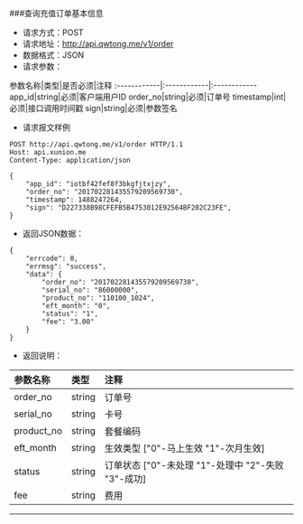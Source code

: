 ###查询充值订单基本信息
* 请求方式：POST
* 请求地址：http://api.qwtong.me/v1/order
* 数据格式：JSON
* 请求参数：

参数名称|类型|是否必须|注释
:------------|:------------|:------------
app_id|string|必须|客户端用户ID
order_no|string|必须|订单号
timestamp|int|必须|接口调用时间戳
sign|string|必须|参数签名


* 请求报文样例

```
POST http://api.qwtong.me/v1/order HTTP/1.1
Host: api.xunion.me
Content-Type: application/json

{
	"app_id": "iotbf42fef8f3bkgfjtxjzy",
	"order_no": "201702281435579209569730",
	"timestamp": 1488247264,
	"sign": "D227338B98CFEFB5B4753012E92564BF202C23FE",
}
```

* 返回JSON数据：

```
{
	"errcode": 0,
	"errmsg": "success",
	"data": {
		"order_no": "201702281435579209569730",
		"serial_no": "86000000",
		"product_no": "110100_1024",
		"eft_month": "0",
		"status": "1",
		"fee": "3.00"
	}
}
```
* 返回说明：

参数名称|类型|注释
:------------|:------------|:------------
order_no|string|订单号
serial_no|string|卡号
product_no|string|套餐编码
eft_month|string|生效类型 ["0"-马上生效 "1"-次月生效]
status|string|订单状态 ["0"-未处理 "1"-处理中 "2"-失败 "3"-成功]
fee|string|费用

---
